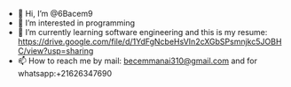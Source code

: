- 👋 Hi, I’m @6Bacem9
- 👀 I’m interested in programming
- 🌱 I’m currently learning software engineering and this is my resume: https://drive.google.com/file/d/1YdFgNcbeHsVIn2cXGbSPsmnjkc5JOBHC/view?usp=sharing
- 📫 How to reach me by mail: becemmanai310@gmail.com 
and for whatsapp:+21626347690
<!---
6Bacem9/6Bacem9 is a ✨ special ✨ repository because its `README.md` (this file) appears on your GitHub profile.
You can click the Preview link to take a look at your changes.
--->

